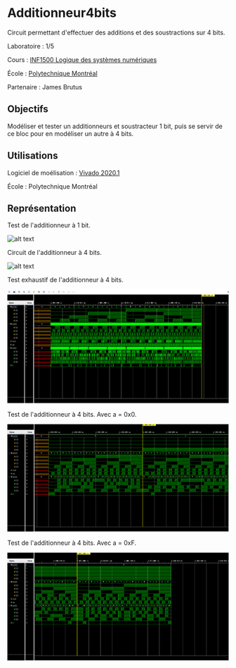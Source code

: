 # Additionneur4bits

Circuit permettant d'effectuer des additions et des soustractions sur 4 bits.

Laboratoire : 1/5

Cours : [INF1500 Logique des systèmes numériques](https://www.polymtl.ca/programmes/cours/logique-des-systemes-numeriques)

École : [Polytechnique Montréal](https://www.polymtl.ca)

Partenaire : James Brutus


## Objectifs

Modéliser et tester un additionneurs et soustracteur 1 bit, puis se servir de ce bloc pour en modéliser un autre à 4 bits.

## Utilisations

Logiciel de moélisation : [Vivado 2020.1](https://www.xilinx.com/support/download.html)

École : Polytechnique Montréal


## Représentation

Test de l'additionneur à 1 bit.

![alt text](https://github.com/TritzA/AdditionsSoustractions4bits/blob/master/images/tests1bit.png)

Circuit de l'additionneur à 4 bits.

![alt text](https://github.com/TritzA/AdditionsSoustractions4bits/blob/master/images/modele4bits.png)

Test exhaustif de l'additionneur à 4 bits.

![alt text](https://github.com/TritzA/Additionneur4bits/blob/master/images/exhaustif.png)

Test de l'additionneur à 4 bits. Avec a = 0x0.

![alt text](https://github.com/TritzA/Additionneur4bits/blob/master/images/a_vaut_zero.png)

Test de l'additionneur à 4 bits. Avec a = 0xF.

![alt text](https://github.com/TritzA/Additionneur4bits/blob/master/images/a_vaut_f.png)
